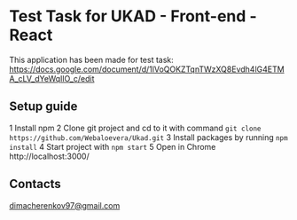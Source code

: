 # Test Task for UKAD - Front-end - React

This application has been made for test task: https://docs.google.com/document/d/1lVoQOKZTqnTWzXQ8Evdh4lG4ETMA_cLV_dYeWqIlO_c/edit

## Setup guide

1 Install npm
2 Clone git project and cd to it with command `git clone https://github.com/Webaloevera/Ukad.git`
3 Install packages by running `npm install`
4 Start project with `npm start`
5 Open in Chrome http://localhost:3000/

## Contacts
dimacherenkov97@gmail.com
